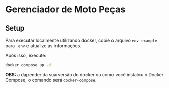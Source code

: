 # Gerenciador de Moto Peças

## Setup

Para executar localmente utilizando docker, copie o arquivo `env-example` para `.env` e atualize as informações.

Após isso, execute:

```bash
docker compose up -d
```

**OBS:** a dapender da sua versão do docker ou como você instalou o Docker Compose, o comando será `docker-compose`.
